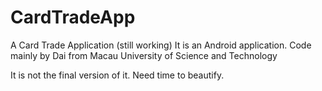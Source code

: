 # CardTradeApp
A Card Trade Application (still working)
It is an Android application.
Code mainly by Dai from Macau University of Science and Technology

It is not the final version of it.
Need time to beautify.
